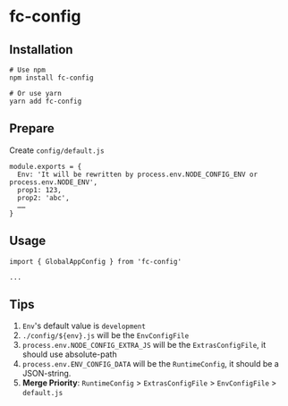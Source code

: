 # fc-config

## Installation
```
# Use npm
npm install fc-config

# Or use yarn
yarn add fc-config
```

## Prepare
Create `config/default.js`

```
module.exports = {
  Env: 'It will be rewritten by process.env.NODE_CONFIG_ENV or process.env.NODE_ENV',
  prop1: 123,
  prop2: 'abc',
  ……
}
```

## Usage
```
import { GlobalAppConfig } from 'fc-config'

...
```

## Tips
1. `Env`'s default value is `development`
2. `./config/${env}.js` will be the `EnvConfigFile` 
3. `process.env.NODE_CONFIG_EXTRA_JS` will be the `ExtrasConfigFile`, it should use absolute-path
4. `process.env.ENV_CONFIG_DATA` will be the `RuntimeConfig`, it should be a JSON-string.
5. **Merge Priority**: `RuntimeConfig` > `ExtrasConfigFile` > `EnvConfigFile` > `default.js`

